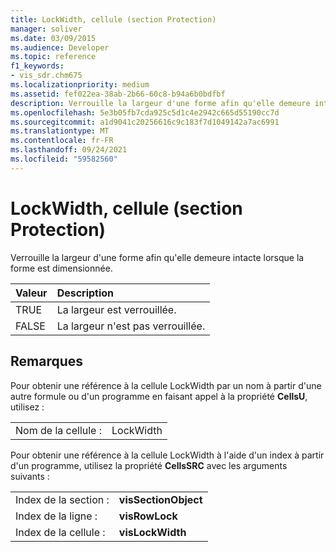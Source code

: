 ```yaml
---
title: LockWidth, cellule (section Protection)
manager: soliver
ms.date: 03/09/2015
ms.audience: Developer
ms.topic: reference
f1_keywords:
- vis_sdr.chm675
ms.localizationpriority: medium
ms.assetid: fef022ea-38ab-2b66-60c8-b94a6b0bdfbf
description: Verrouille la largeur d'une forme afin qu'elle demeure intacte lorsque la forme est dimensionnée.
ms.openlocfilehash: 5e3b05fb7cda925c5d1c4e2942c665d55190cc7d
ms.sourcegitcommit: a1d9041c20256616c9c183f7d1049142a7ac6991
ms.translationtype: MT
ms.contentlocale: fr-FR
ms.lasthandoff: 09/24/2021
ms.locfileid: "59582560"
---
```

# <a name="lockwidth-cell-protection-section"></a>LockWidth, cellule (section Protection)

Verrouille la largeur d'une forme afin qu'elle demeure intacte lorsque la forme est dimensionnée.
  
|**Valeur**|**Description**|
|:-----|:-----|
| TRUE  <br/> | La largeur est verrouillée.  <br/> |
| FALSE  <br/> | La largeur n'est pas verrouillée.  <br/> |
   
## <a name="remarks"></a>Remarques

Pour obtenir une référence à la cellule LockWidth par un nom à partir d'une autre formule ou d'un programme en faisant appel à la propriété **CellsU**, utilisez : 
  
|||
|:-----|:-----|
| Nom de la cellule :  <br/> | LockWidth  <br/> |
   
Pour obtenir une référence à la cellule LockWidth à l'aide d'un index à partir d'un programme, utilisez la propriété **CellsSRC** avec les arguments suivants : 
  
|||
|:-----|:-----|
| Index de la section :  <br/> |**visSectionObject** <br/> |
| Index de la ligne :  <br/> |**visRowLock** <br/> |
| Index de la cellule :  <br/> |**visLockWidth** <br/> |
   

